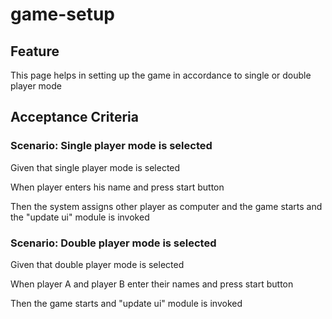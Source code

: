 # game-setup

## Feature

This page helps in setting up the game in accordance to single or double player mode

## Acceptance Criteria

### Scenario: Single player mode is selected

  Given that single player mode is selected

  When player enters his name and press start button

  Then the system assigns other player as computer
  and the game starts and the "update ui" module is invoked

### Scenario: Double player mode is selected

  Given that double player mode is selected

  When player A and player B enter their names and press start button

  Then the game starts and "update ui" module is invoked
